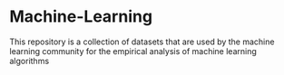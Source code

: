 # Machine-Learning
 This repository is a collection of datasets that are used by the machine learning community for the empirical analysis of machine learning algorithms
